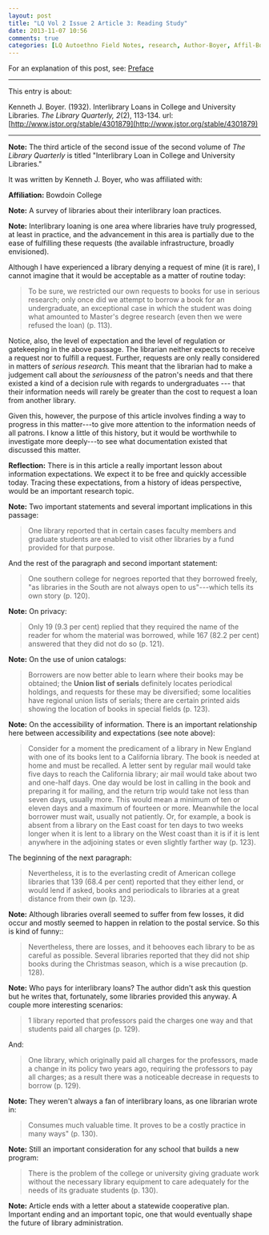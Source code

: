 ```yaml
---
layout: post
title: "LQ Vol 2 Issue 2 Article 3: Reading Study"
date: 2013-11-07 10:56
comments: true
categories: [LQ Autoethno Field Notes, research, Author-Boyer, Affil-Bowdoin College]
---
```


For an explanation of this post, see:
[Preface](/blog/2013/08/14/lq-autoethnography-research-journal-preface/)

---

This entry is about:

Kenneth J. Boyer. (1932). Interlibrary Loans in College and
University Libraries. *The Library Quarterly, 2*(2), 113-134.
url:[http://www.jstor.org/stable/4301879](http://www.jstor.org/stable/4301879)

---

**Note:** The third article of the second issue of the second
volume of *The Library Quarterly* is titled "Interlibrary Loan in
College and University Libraries."

It was written by Kenneth J. Boyer, who was affiliated with:

**Affiliation:** Bowdoin College

**Note:** A survey of libraries about their interlibrary loan
practices.

**Note:** Interlibrary loaning is one area where libraries have
truly progressed, at least in practice, and the advancement in
this area is partially due to the ease of fulfilling these
requests (the available infrastructure, broadly envisioned).

Although I have experienced a library denying a request of mine
(it is rare), I cannot imagine that it would be acceptable as a
matter of routine today:

> To be sure, we restricted our own requests to books for use in
> serious research; only once did we attempt to borrow a book for
> an undergraduate, an exceptional case in which the student was
> doing what amounted to Master's degree research (even then we
> were refused the loan) (p. 113).

Notice, also, the level of expectation and the level of regulation
or gatekeeping in the above passage. The librarian neither expects
to receive a request nor to fulfill a request. Further, requests
are only really considered in matters of *serious research.* This
meant that the librarian had to make a judgement call about the
*seriousness* of the patron's needs and that there existed a kind
of a decision rule with regards to undergraduates --- that their
information needs will rarely be greater than the cost to request
a loan from another library.

Given this, however, the purpose of this article involves finding
a way to progress in this matter---to give more attention to the
information needs of all patrons. I know a little of this history,
but it would be worthwhile to investigate more deeply---to see
what documentation existed that discussed this matter.

**Reflection:** There is in this article a really important lesson
about information expectations. We expect it to be free and
quickly accessible today. Tracing these expectations, from a
history of ideas perspective, would be an important research
topic.

**Note:** Two important statements and several important
implications in this passage:

> One library reported that in certain cases faculty members and
> graduate students are enabled to visit other libraries by a fund
> provided for that purpose. 

And the rest of the paragraph and second important statement:

> One southern college for negroes reported that they borrowed
> freely, "as libraries in the South are not always open to
> us"---which tells its own story (p. 120).

**Note:** On privacy:

> Only 19 (9.3 per cent) replied that they required the name of
> the reader for whom the material was borrowed, while 167 (82.2
> per cent) answered that they did not do so (p. 121).

**Note:** On the use of union catalogs:

> Borrowers are now better able to learn where their books may be
> obtained; the **Union list of serials** definitely locates
> periodical holdings, and requests for these may be diversified;
> some localities have regional union lists of serials; there are
> certain printed aids showing the location of books in special
> fields (p. 123).

**Note:** On the accessibility of information. There is an
important relationship here between accessibility and expectations
(see note above):

> Consider for a moment the predicament of a library in New
> England with one of its books lent to a California library. The
> book is needed at home and must be recalled. A letter sent by
> regular mail would take five days to reach the California
> library; air mail would take about two and one-half days. One
> day would be lost in calling in the book and preparing it for
> mailing, and the return trip would take not less than seven
> days, usually more. This would mean a minimum of ten or eleven
> days and a maximum of fourteen or more. Meanwhile the local
> borrower must wait, usually not patiently. Or, for example, a
> book is absent from a library on the East coast for ten days to
> two weeks longer when it is lent to a library on the West coast
> than it is if it is lent anywhere in the adjoining states or
> even slightly farther way (p. 123).

The beginning of the next paragraph:

> Nevertheless, it is to the everlasting credit of American
> college libraries that 139 (68.4 per cent) reported that they
> either lend, or would lend if asked, books and periodicals to
> libraries at a great distance from their own (p. 123).

**Note:** Although libraries overall seemed to suffer from few
losses, it did occur and mostly seemed to happen in relation to
the postal service. So this is kind of funny::

> Nevertheless, there are losses, and it behooves each library to
> be as careful as possible. Several libraries reported that they
> did not ship books during the Christmas season, which is a wise
> precaution (p. 128).

**Note:** Who pays for interlibrary loans? The author didn't ask
this question but he writes that, fortunately, some libraries
provided this anyway. A couple more interesting scenarios:

> 1 library reported that professors paid the charges one way and
> that students paid all charges (p. 129).

And:

> One library, which originally paid all charges for the
> professors, made a change in its policy two years ago, requiring
> the professors to pay all charges; as a result there was a
> noticeable decrease in requests to borrow (p. 129).

**Note:** They weren't always a fan of interlibrary loans, as one
librarian wrote in:

> Consumes much valuable time. It proves to be a costly practice
> in many ways" (p. 130).

**Note:** Still an important consideration for any school that
builds a new program:

> There is the problem of the college or university giving
> graduate work without the necessary library equipment to care
> adequately for the needs of its graduate students (p. 130).

**Note:** Article ends with a letter about a statewide cooperative
plan. Important ending and an important topic, one that would
eventually shape the future of library administration.
